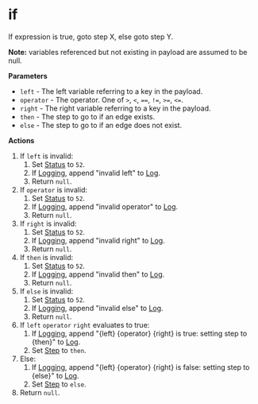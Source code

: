# if
If expression is true, goto step X, else goto step Y.

**Note:** variables referenced but not existing in payload are assumed to be null. 

**Parameters**

* `left` - The left variable referring to a key in the payload.
* `operator` - The operator. One of `>`, `<`, `==`, `!=`, `>=`, `<=`.
* `right` - The right variable referring to a key in the payload.
* `then` - The step to go to if an edge exists.
* `else` - The step to go to if an edge does not exist.

**Actions**

1. If `left` is invalid:
    1. Set [Status](../definition/status.md) to `52`.
    1. If [Logging](../definition/logging.md), append "invalid left" to [Log](../definition/log.md).
    1. Return `null`.
1. If `operator` is invalid:
    1. Set [Status](../definition/status.md) to `52`.
    1. If [Logging](../definition/logging.md), append "invalid operator" to [Log](../definition/log.md).
    1. Return `null`.
1. If `right` is invalid:
    1. Set [Status](../definition/status.md) to `52`.
    1. If [Logging](../definition/logging.md), append "invalid right" to [Log](../definition/log.md).
    1. Return `null`.
1. If `then` is invalid:
    1. Set [Status](../definition/status.md) to `52`.
    1. If [Logging](../definition/logging.md), append "invalid then" to [Log](../definition/log.md).
    1. Return `null`.
1. If `else` is invalid:
    1. Set [Status](../definition/status.md) to `52`.
    1. If [Logging](../definition/logging.md), append "invalid else" to [Log](../definition/log.md).
    1. Return `null`.
1. If `left` `operator` `right` evaluates to true:
    1. If [Logging](../definition/logging.md), append "{left} {operator} {right} is true: setting step to {then}" to [Log](../definition/log.md).
    1. Set [Step](../definition/step.md) to `then`.
1. Else:
    1. If [Logging](../definition/logging.md), append "{left} {operator} {right} is false: setting step to {else}" to [Log](../definition/log.md).
    1. Set [Step](../definition/step.md) to `else`.
1. Return `null`.
